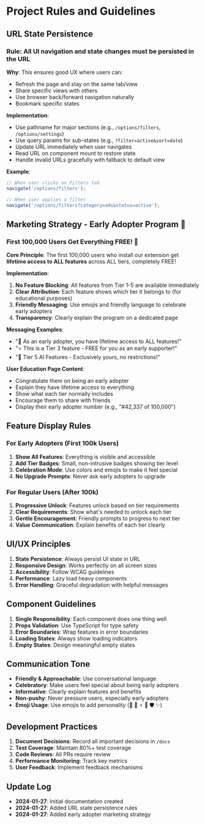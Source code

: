 # Project Rules and Guidelines

## URL State Persistence

### Rule: All UI navigation and state changes must be persisted in the URL

**Why**: This ensures good UX where users can:
- Refresh the page and stay on the same tab/view
- Share specific views with others
- Use browser back/forward navigation naturally
- Bookmark specific states

**Implementation**:
- Use pathname for major sections (e.g., `/options/filters`, `/options/settings`)
- Use query params for sub-states (e.g., `?filter=active&sort=date`)
- Update URL immediately when user navigates
- Read URL on component mount to restore state
- Handle invalid URLs gracefully with fallback to default view

**Example**:
```typescript
// When user clicks on Filters tab
navigate('/options/filters');

// When user applies a filter
navigate('/options/filters?category=ads&status=active');
```

## Marketing Strategy - Early Adopter Program 🎉

### First 100,000 Users Get Everything FREE! 🚀

**Core Principle**: The first 100,000 users who install our extension get **lifetime access to ALL features** across ALL tiers, completely FREE!

**Implementation**:
1. **No Feature Blocking**: All features from Tier 1-5 are available immediately
2. **Clear Attribution**: Each feature shows which tier it belongs to (for educational purposes)
3. **Friendly Messaging**: Use emojis and friendly language to celebrate early adopters
4. **Transparency**: Clearly explain the program on a dedicated page

**Messaging Examples**:
- "🎉 As an early adopter, you have lifetime access to ALL features!"
- "⭐ This is a Tier 3 feature - FREE for you as an early supporter!"
- "🚀 Tier 5 AI Features - Exclusively yours, no restrictions!"

**User Education Page Content**:
- Congratulate them on being an early adopter
- Explain they have lifetime access to everything
- Show what each tier normally includes
- Encourage them to share with friends
- Display their early adopter number (e.g., "#42,337 of 100,000")

## Feature Display Rules

### For Early Adopters (First 100k Users)

1. **Show All Features**: Everything is visible and accessible
2. **Add Tier Badges**: Small, non-intrusive badges showing tier level
3. **Celebration Mode**: Use colors and emojis to make it feel special
4. **No Upgrade Prompts**: Never ask early adopters to upgrade

### For Regular Users (After 100k)

1. **Progressive Unlock**: Features unlock based on tier requirements
2. **Clear Requirements**: Show what's needed to unlock each tier
3. **Gentle Encouragement**: Friendly prompts to progress to next tier
4. **Value Communication**: Explain benefits of each tier clearly

## UI/UX Principles

1. **State Persistence**: Always persist UI state in URL
2. **Responsive Design**: Works perfectly on all screen sizes
3. **Accessibility**: Follow WCAG guidelines
4. **Performance**: Lazy load heavy components
5. **Error Handling**: Graceful degradation with helpful messages

## Component Guidelines

1. **Single Responsibility**: Each component does one thing well
2. **Props Validation**: Use TypeScript for type safety
3. **Error Boundaries**: Wrap features in error boundaries
4. **Loading States**: Always show loading indicators
5. **Empty States**: Design meaningful empty states

## Communication Tone

- **Friendly & Approachable**: Use conversational language
- **Celebratory**: Make users feel special about being early adopters
- **Informative**: Clearly explain features and benefits
- **Non-pushy**: Never pressure users, especially early adopters
- **Emoji Usage**: Use emojis to add personality (🎉 🚀 ⭐ 💪 🛡️ ✨)

## Development Practices

1. **Document Decisions**: Record all important decisions in `/docs`
2. **Test Coverage**: Maintain 80%+ test coverage
3. **Code Reviews**: All PRs require review
4. **Performance Monitoring**: Track key metrics
5. **User Feedback**: Implement feedback mechanisms

## Update Log

- **2024-01-27**: Initial documentation created
- **2024-01-27**: Added URL state persistence rules
- **2024-01-27**: Added early adopter marketing strategy